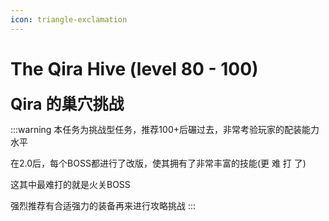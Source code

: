 ```yaml
---
icon: triangle-exclamation
---
```



# The Qira Hive (level 80 - 100)
<span style="font-size: 25px;">**Qira 的巢穴挑战**</span>

:::warning
本任务为挑战型任务，推荐100+后碾过去，非常考验玩家的配装能力水平

在2.0后，每个BOSS都进行了改版，使其拥有了非常丰富的技能(更 难 打 了)

这其中最难打的就是火关BOSS

强烈推荐有合适强力的装备再来进行攻略挑战
:::